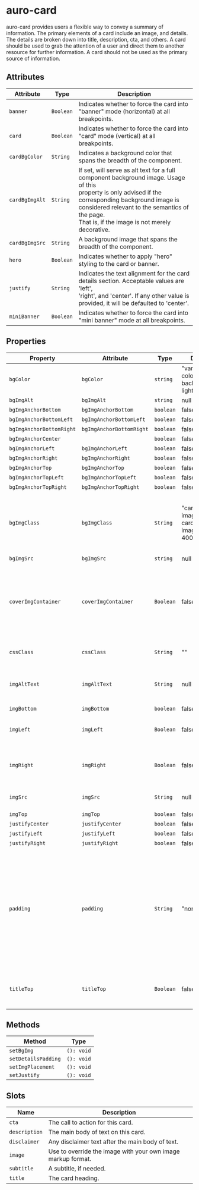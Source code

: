 # auro-card

auro-card provides users a flexible way to convey a summary of information. The primary elements of a card include an
image, and details. The details are broken down into title, description, cta, and others. A card should be used to
grab the attention of a user and direct them to another resource for further information.  A card should not be used
as the primary source of information.

## Attributes

| Attribute      | Type      | Description                                      |
|----------------|-----------|--------------------------------------------------|
| `banner`       | `Boolean` | Indicates whether to force the card into "banner" mode (horizontal) at all breakpoints. |
| `card`         | `Boolean` | Indicates whether to force the card into "card" mode (vertical) at all breakpoints. |
| `cardBgColor`  | `String`  | Indicates a background color that spans the breadth of the component. |
| `cardBgImgAlt` | `String`  | If set, will serve as alt text for a full component background image.  Usage of this<br />property is only advised if the corresponding background image is considered relevant to the semantics of the page.<br />That is, if the image is not merely decorative. |
| `cardBgImgSrc` | `String`  | A background image that spans the breadth of the component. |
| `hero`         | `Boolean` | Indicates whether to apply "hero" styling to the card or banner. |
| `justify`      | `String`  | Indicates the text alignment for the card details section. Acceptable values are 'left',<br />'right', and 'center'. If any other value is provided, it will be defaulted to 'center'. |
| `miniBanner`   | `Boolean` | Indicates whether to force the card into "mini banner" mode at all breakpoints. |

## Properties

| Property                 | Attribute                | Type      | Default                                       | Description                                      |
|--------------------------|--------------------------|-----------|-----------------------------------------------|--------------------------------------------------|
| `bgColor`                | `bgColor`                | `string`  | "var(--auro-color-background-lightest)"       |                                                  |
| `bgImgAlt`               | `bgImgAlt`               | `string`  | null                                          |                                                  |
| `bgImgAnchorBottom`      | `bgImgAnchorBottom`      | `boolean` | false                                         |                                                  |
| `bgImgAnchorBottomLeft`  | `bgImgAnchorBottomLeft`  | `boolean` | false                                         |                                                  |
| `bgImgAnchorBottomRight` | `bgImgAnchorBottomRight` | `boolean` | false                                         |                                                  |
| `bgImgAnchorCenter`      |                          | `boolean` | false                                         |                                                  |
| `bgImgAnchorLeft`        | `bgImgAnchorLeft`        | `boolean` | false                                         |                                                  |
| `bgImgAnchorRight`       | `bgImgAnchorRight`       | `boolean` | false                                         |                                                  |
| `bgImgAnchorTop`         | `bgImgAnchorTop`         | `boolean` | false                                         |                                                  |
| `bgImgAnchorTopLeft`     | `bgImgAnchorTopLeft`     | `boolean` | false                                         |                                                  |
| `bgImgAnchorTopRight`    | `bgImgAnchorTopRight`    | `boolean` | false                                         |                                                  |
| `bgImgClass`             | `bgImgClass`             | `String`  | "card-bg-image-cover card-bg-imageHeight-400" | A space-separates list of class names to be applied to the element with a<br />background image.  Only relevant when isBackgroundImage is true. |
| `bgImgSrc`               | `bgImgSrc`               | `string`  | null                                          |                                                  |
| `coverImgContainer`      | `coverImgContainer`      | `Boolean` | false                                         | Indicates if the primary image should completely cover the image panel at all<br />times. This is accomplished by setting the primary image as a background image. |
| `cssClass`               | `cssClass`               | `String`  | ""                                            | Applies designated CSS class to DOM element.     |
| `imgAltText`             | `imgAltText`             | `String`  | null                                          | Alt text for the given image.  If background image, this text is used as aria-label. |
| `imgBottom`              | `imgBottom`              | `boolean` | false                                         |                                                  |
| `imgLeft`                | `imgLeft`                | `Boolean` | false                                         | Indicates whether the image panel prefers the left side when applicable. |
| `imgRight`               | `imgRight`               | `Boolean` | false                                         | Indicates whether the image panel prefers the right side when applicable. |
| `imgSrc`                 | `imgSrc`                 | `String`  | null                                          | A url (relative or absolute) for card image.     |
| `imgTop`                 | `imgTop`                 | `boolean` | false                                         |                                                  |
| `justifyCenter`          | `justifyCenter`          | `boolean` | false                                         |                                                  |
| `justifyLeft`            | `justifyLeft`            | `boolean` | false                                         |                                                  |
| `justifyRight`           | `justifyRight`           | `boolean` | false                                         |                                                  |
| `padding`                | `padding`                | `String`  | "none"                                        | Indicates padding around the details section of the card. This can be one of the following<br />tokens: 'sm', 'md', or 'lg'.  It can also be a standard CSS 4-tuple of spacing, e.g. "5px 10px 2px 10px", and<br />supports CSS variable, e.g. "var(--t-padding) var(--r-padding) var(--b-padding) 20px" |
| `titleTop`               | `titleTop`               | `Boolean` | false                                         | Indicates whether to position the title above the primary image when applicable. |

## Methods

| Method              | Type       |
|---------------------|------------|
| `setBgImg`          | `(): void` |
| `setDetailsPadding` | `(): void` |
| `setImgPlacement`   | `(): void` |
| `setJustify`        | `(): void` |

## Slots

| Name          | Description                                      |
|---------------|--------------------------------------------------|
| `cta`         | The call to action for this card.                |
| `description` | The main body of text on this card.              |
| `disclaimer`  | Any disclaimer text after the main body of text. |
| `image`       | Use to override the image with your own image markup format. |
| `subtitle`    | A subtitle, if needed.                           |
| `title`       | The card heading.                                |
